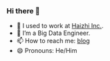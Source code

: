 ### Hi there 👋
- 🔭 I used to work at [Haizhi Inc.](https://www.haizhi.com).
- 👯 I’m a Big Data Engineer.
- 📫 How to reach me: [blog](https://gaolight.blog.csdn.net/?type=blog)
- 😄 Pronouns: He/Him

